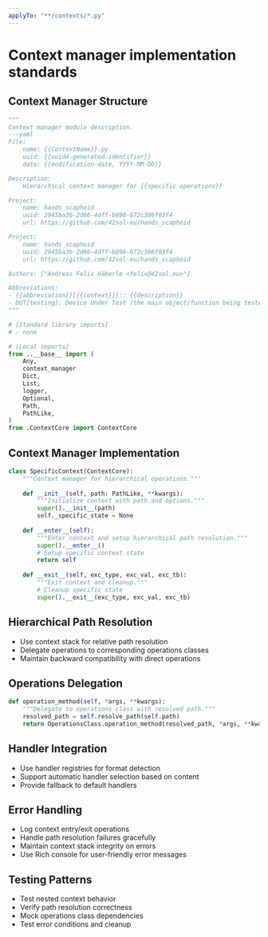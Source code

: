 ```yaml
---
applyTo: "**/contexts/*.py"
---
```

# Context manager implementation standards

## Context Manager Structure
```python
"""
Context manager module description.
---yaml
File:
    name: {{ContextName}}.py
    uuid: {{uuid4-generated-identifier}}
    date: {{modification-date, YYYY-MM-DD}}

Description:
    Hierarchical context manager for {{specific operations}}

Project:
    name: hands_scaphoid
    uuid: 2945ba3b-2d66-4dff-b898-672c386f03f4
    url: https://github.com/42sol-eu/hands_scaphoid

Project:
    name: hands_scaphoid
    uuid: 2945ba3b-2d66-4dff-b898-672c386f03f4
    url: https://github.com/42sol-eu/hands_scaphoid

Authors: ["Andreas Felix Häberle <felix@42sol.eu>"]

Abbreviations:
- {{abbreviation}}[{{context}}]:: {{description}}
- DUT[testing]: Device Under Test (the main object/function being tested)
"""

# [Standard library imports]
# - none

# [Local imports]
from ..__base__ import (
    Any,
    context_manager
    Dict,
    List,
    logger,
    Optional,
    Path, 
    PathLike,
)
from .ContextCore import ContextCore
```

## Context Manager Implementation
```python
class SpecificContext(ContextCore):
    """Context manager for hierarchical operations."""
    
    def __init__(self, path: PathLike, **kwargs):
        """Initialize context with path and options."""
        super().__init__(path)
        self._specific_state = None
    
    def __enter__(self):
        """Enter context and setup hierarchical path resolution."""
        super().__enter__()
        # Setup specific context state
        return self
    
    def __exit__(self, exc_type, exc_val, exc_tb):
        """Exit context and cleanup."""
        # Cleanup specific state
        super().__exit__(exc_type, exc_val, exc_tb)
```

## Hierarchical Path Resolution
- Use context stack for relative path resolution
- Delegate operations to corresponding operations classes
- Maintain backward compatibility with direct operations

## Operations Delegation
```python
def operation_method(self, *args, **kwargs):
    """Delegate to operations class with resolved path."""
    resolved_path = self.resolve_path(self.path)
    return OperationsClass.operation_method(resolved_path, *args, **kwargs)
```

## Handler Integration
- Use handler registries for format detection
- Support automatic handler selection based on content
- Provide fallback to default handlers

## Error Handling
- Log context entry/exit operations
- Handle path resolution failures gracefully
- Maintain context stack integrity on errors
- Use Rich console for user-friendly error messages

## Testing Patterns
- Test nested context behavior
- Verify path resolution correctness
- Mock operations class dependencies
- Test error conditions and cleanup